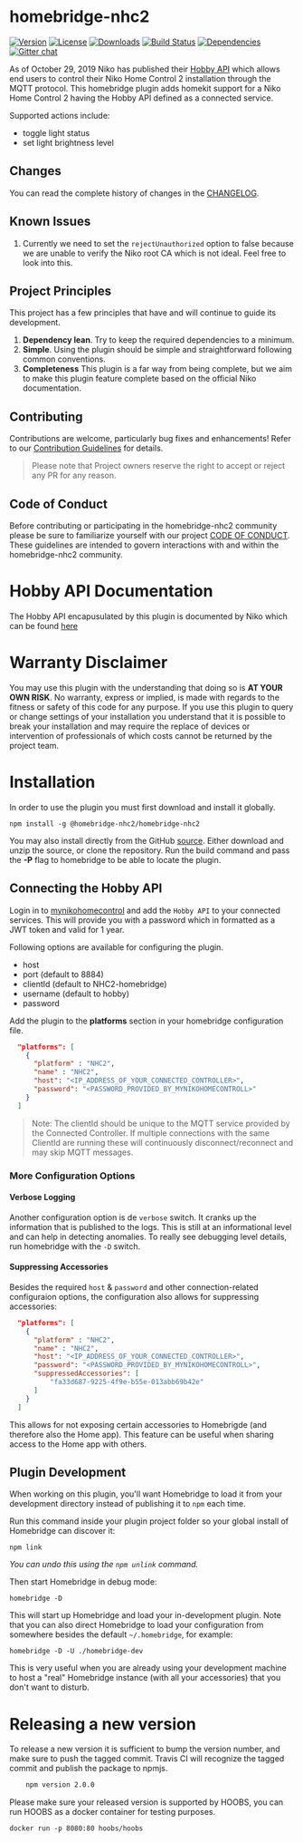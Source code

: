 # homebridge-nhc2
[![Version](http://img.shields.io/npm/v/@homebridge-nhc2/homebridge-nhc2.png)](https://www.npmjs.org/package/@homebridge-nhc2/homebridge-nhc2)
[![License](https://img.shields.io/npm/l/@homebridge-nhc2/homebridge-nhc2.svg)](https://github.com/homebridge-nhc2/homebridge-nhc2/blob/master/LICENSE)
[![Downloads](https://img.shields.io/npm/dt/@homebridge-nhc2/homebridge-nhc2.svg)](https://www.npmjs.org/package/@homebridge-nhc2/homebridge-nhc2)
[![Build Status](https://travis-ci.com/homebridge-nhc2/homebridge-nhc2.svg?branch=master)](https://travis-ci.com/homebridge-nhc2/homebridge-nhc2)
[![Dependencies](https://david-dm.org/homebridge-nhc2/homebridge-nhc2.svg)](https://david-dm.org/homebridge-nhc2/homebridge-nhc2)
[![Gitter chat](https://badges.gitter.im/homebridge-nhc2/community.png)](https://gitter.im/homebridge-nhc2/community)

As of October 29, 2019 Niko has published their [Hobby API](https://www.niko.eu/en/campaign/niko-home-control/hobby-api) which allows end users to control their Niko Home Control 2 installation through the MQTT protocol.
This homebridge plugin adds homekit support for a Niko Home Control 2 having the Hobby API defined as a connected service.

Supported actions include:
* toggle light status
* set light brightness level

## Changes

You can read the complete history of changes in the 
[CHANGELOG](https://github.com/homebridge-nhc2/homebridge-nhc2/blob/master/CHANGELOG.md).

## Known Issues

1. Currently we need to set the `rejectUnauthorized` option to false because we are unable to verify the Niko root CA which is not ideal. Feel free to look into this.

## Project Principles

This project has a few principles that have and will continue to guide its 
development.

1. **Dependency lean**. Try to keep the required dependencies to a minimum.
2. **Simple**. Using the plugin should be simple and straightforward 
following common conventions.
3. **Completeness** This plugin is a far way from being complete, but we aim to make this plugin feature complete based on the official Niko documentation.

## Contributing

Contributions are welcome, particularly bug fixes and enhancements!
Refer to our [Contribution Guidelines](https://github.com/homebridge-nhc2/homebridge-nhc2/blob/master/CONTRIBUTING.md) for details.

> Please note that Project owners reserve the right to accept or reject any PR
> for any reason.

## Code of Conduct

Before contributing or participating in the homebridge-nhc2 community please be sure to 
familiarize yourself with our project 
[CODE OF CONDUCT](https://github.com/homebridge-nhc2/homebridge-nhc2/blob/master/CODE_OF_CONDUCT.md). 
These guidelines are intended to govern interactions with and within the homebridge-nhc2 
community.

# Hobby API Documentation

The Hobby API encapusulated by this plugin is documented by Niko which can be found [here](https://mynikohomecontrol.niko.eu/Content/hobbyapi/documentation.pdf)
	
# Warranty Disclaimer

You may use this plugin with the understanding that doing so is 
**AT YOUR OWN RISK**. No warranty, express or implied, is made with regards 
to the fitness or safety of this code for any purpose. If you use this 
plugin to query or change settings of your installation you understand that it 
is possible to break your installation and may require the replace of devices or 
intervention of professionals of which costs cannot be returned by the project team.

# Installation

In order to use the plugin you must first download and install it globally.

    npm install -g @homebridge-nhc2/homebridge-nhc2

You may also install directly from the GitHub 
[source](https://github.com/homebridge-nhc2/homebridge-nhc2). Either download and unzip 
the source, or clone the repository. Run the build command and pass the **-P** flag to homebridge to be able to locate the plugin.

## Connecting the Hobby API

Login in to [mynikohomecontrol](https://mynikohomecontrol.niko.eu/) and add the `Hobby API` to your connected services. This will provide you with a password which in formatted as a JWT token and valid for 1 year.

Following options are available for configuring the plugin.
* host 
* port (default to 8884)
* clientId (default to NHC2-homebridge)
* username (default to hobby)
* password

	  
Add the plugin to the **platforms** section in your homebridge configuration file.
```json
  "platforms": [
    {
      "platform" : "NHC2",
      "name" : "NHC2",
      "host": "<IP_ADDRESS_OF_YOUR_CONNECTED_CONTROLLER>",
      "password": "<PASSWORD_PROVIDED_BY_MYNIKOHOMECONTROLL>"
    }
  ]
```

> Note: The clientId should be unique to the MQTT service provided by the Connected Controller. 
> If multiple connections with the same ClientId are running these will continuously 
> disconnect/reconnect and may skip MQTT messages.

### More Configuration Options

#### Verbose Logging

Another configuration option is de `verbose` switch. It cranks up the information that is published to the logs. This is still at an informational level and can help in detecting anomalies. To really see debugging level details, run homebridge with the `-D` switch.

#### Suppressing Accessories

Besides the required `host` & `password` and other connection-related configuraion options, the configuration also allows for suppressing accessories:

```json
  "platforms": [
    {
      "platform" : "NHC2",
      "name" : "NHC2",
      "host": "<IP_ADDRESS_OF_YOUR_CONNECTED_CONTROLLER>",
      "password": "<PASSWORD_PROVIDED_BY_MYNIKOHOMECONTROLL>",
      "suppressedAccessories": [
          "fa33d687-9225-4f9e-b55e-013abb69b42e"
      ]
    }
  ]
```

This allows for not exposing certain accessories to Homebrigde (and therefore also the Home app). This feature can be useful when sharing access to the Home app with others. 

## Plugin Development

When working on this plugin, you'll want Homebridge to load it from your development directory instead of publishing it to `npm` each time.

Run this command inside your plugin project folder so your global install of Homebridge can discover it:


```shell
npm link
```

*You can undo this using the `npm unlink` command.*

Then start Homebridge in debug mode:

```shell
homebridge -D
```

This will start up Homebridge and load your in-development plugin. Note that you can also direct Homebridge to load your configuration from somewhere besides the default `~/.homebridge`, for example:

```shell
homebridge -D -U ./homebridge-dev
```

This is very useful when you are already using your development machine to host a "real" Homebridge instance (with all your accessories) that you don't want to disturb.

# Releasing a new version
To release a new version it is sufficient to bump the version number, and make sure to push the tagged commit.
Travis CI will recognize the tagged commit and publish the package to npmjs.
```bash
    npm version 2.0.0
```

Please make sure your released version is supported by HOOBS, you can run HOOBS as a docker container for testing purposes.

```docker run -p 8080:80 hoobs/hoobs```
